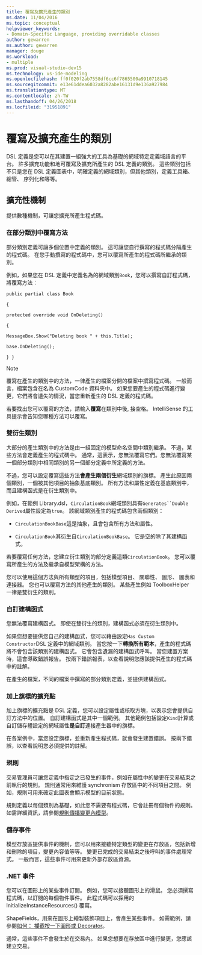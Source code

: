 ```yaml
---
title: 覆寫及擴充產生的類別
ms.date: 11/04/2016
ms.topic: conceptual
helpviewer_keywords:
- Domain-Specific Language, providing overridable classes
author: gewarren
ms.author: gewarren
manager: douge
ms.workload:
- multiple
ms.prod: visual-studio-dev15
ms.technology: vs-ide-modeling
ms.openlocfilehash: ff0f020f2ab7558df6cc6f7865500a9910718145
ms.sourcegitcommit: e13e61ddea6032a8282abe16131d9e136a927984
ms.translationtype: MT
ms.contentlocale: zh-TW
ms.lasthandoff: 04/26/2018
ms.locfileid: "31951891"
---
```

# <a name="overriding-and-extending-the-generated-classes"></a>覆寫及擴充產生的類別
DSL 定義是您可以在其建置一組強大的工具為基礎的網域特定定義域語言的平台。 許多擴充功能和地可覆寫及擴充所產生的 DSL 定義的類別。 這些類別包括不只是您在 DSL 定義圖表中，明確定義的網域類別，但其他類別，定義工具箱、 總管、 序列化和等等。

## <a name="extensibility-mechanisms"></a>擴充性機制
 提供數種機制，可讓您擴充所產生程式碼。

### <a name="overriding-methods-in-a-partial-class"></a>在部分類別中覆寫方法
 部分類別定義可讓多個位置中定義的類別。 這可讓您自行撰寫的程式碼分隔產生的程式碼。 在您手動撰寫的程式碼中，您可以覆寫所產生的程式碼所繼承的類別。

 例如，如果您在 DSL 定義中定義名為的網域類別`Book`，您可以撰寫自訂程式碼，將覆寫方法：

 `public partial class Book`

 `{`

 `protected override void OnDeleting()`

 `{`

 `MessageBox.Show("Deleting book " + this.Title);`

 `base.OnDeleting();`

 `} }`

> [!NOTE]
>  覆寫在產生的類別中的方法，一律產生的檔案分開的檔案中撰寫程式碼。 一般而言，檔案包含在名為 CustomCode 資料夾中。 如果您要產生的程式碼進行變更，它們將會遺失的情況，當您重新產生的 DSL 定義的程式碼。

 若要找出您可以覆寫的方法，請輸入**覆寫**在類別中後, 接空格。 IntelliSense 的工具提示會告知您哪種方法可以覆寫。

### <a name="double-derived-classes"></a>雙衍生類別
 大部分的產生類別中的方法是由一組固定的模型命名空間中類別繼承。 不過，某些方法會定義產生的程式碼中。 通常，這表示，您無法覆寫它們。您無法覆寫某一個部分類別中相同類別的另一個部分定義中所定義的方法。

 不過，您可以設定覆寫這些方法**會產生兩個衍生**網域類別的旗標。 產生此原因兩個類別，一個被其他項目的抽象基底類別。 所有方法和屬性定義在基底類別中，而且建構函式是在衍生類別中。

 例如，在範例 Library.dsl，`CirculationBook`網域類別具有`Generates``Double Derived`屬性設定為`true`。 該網域類別產生的程式碼包含兩個類別：

-   `CirculationBookBase`這是抽象，且會包含所有方法和屬性。

-   `CirculationBook`其衍生自`CirculationBookBase`。 它是空的除了其建構函式。

 若要覆寫任何方法，您建立衍生類別的部分定義這類`CirculationBook`。 您可以覆寫所產生的方法及繼承自模型架構的方法。

 您可以使用這個方法與所有類型的項目，包括模型項目、 關聯性、 圖形、 圖表和連接器。 您也可以覆寫方法的其他產生的類別。 某些產生例如 ToolboxHelper 一律是雙衍生的類別。

### <a name="custom-constructors"></a>自訂建構函式
 您無法覆寫建構函式。 即使在雙衍生的類別，建構函式必須在衍生類別中。

 如果您想要提供您自己的建構函式，您可以藉由設定`Has Custom Constructor`DSL 定義中的網域類別。 當您按一下**轉換所有範本**，產生的程式碼將不會包含該類別的建構函式。 它會包含遺漏的建構函式呼叫。 當您建置方案時，這會導致錯誤報告。 按兩下錯誤報表，以查看說明您應該提供產生的程式碼中的註解。

 在產生的檔案，不同的檔案中撰寫的部分類別定義，並提供建構函式。

### <a name="flagged-extension-points"></a>加上旗標的擴充點
 加上旗標的擴充點是 DSL 定義，您可以設定屬性或核取方塊，以表示您會提供自訂方法中的位置。 自訂建構函式是其中一個範例。 其他範例包括設定`Kind`計算或自訂儲存體設定的網域屬性**是自訂**連接產生器中的旗標。

 在各案例中，當您設定旗標，並重新產生程式碼，就會發生建置錯誤。 按兩下錯誤，以查看說明您必須提供的註解。

### <a name="rules"></a>規則
 交易管理員可讓您定義中指定之已發生的事件，例如在屬性中的變更在交易結束之前執行的規則。 規則通常用來維護 synchronism 存放區中的不同項目之間。 例如，規則可用來確定此圖表會顯示模型的目前狀態。

 規則定義以每個類別為基礎，如此您不需要有程式碼，它會註冊每個物件的規則。 如需詳細資訊，請參閱[規則傳播變更內模型](../modeling/rules-propagate-changes-within-the-model.md)。

### <a name="store-events"></a>儲存事件
 模型存放區提供事件的機制，您可以用來接聽特定類型的變更在存放區，包括新增和刪除的項目，變更內容值等等。 變更已完成的交易結束之後呼叫的事件處理常式。 一般而言，這些事件可用來更新外部存放區資源。

### <a name="net-events"></a>.NET 事件
 您可以在圖形上的某些事件訂閱。 例如，您可以接聽圖形上的滑鼠。 您必須撰寫程式碼，以訂閱的每個物件事件。 此程式碼可以採用的 InitializeInstanceResources() 覆寫。

 ShapeFields，用來在圖形上繪製裝飾項目上，會產生某些事件。 如需範例，請參閱[如何： 攔截按一下圖形或 Decorator](../modeling/how-to-intercept-a-click-on-a-shape-or-decorator.md)。

 通常，這些事件不會發生於在交易內。 如果您想要在存放區中進行變更，您應該建立交易。